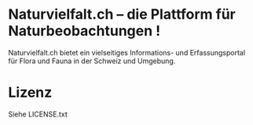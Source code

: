 Naturvielfalt.ch – die Plattform für Naturbeobachtungen !
=========================================================

Naturvielfalt.ch bietet ein vielseitiges Informations- und Erfassungsportal für Flora und Fauna in der Schweiz und Umgebung.

Lizenz
======

Siehe LICENSE.txt
